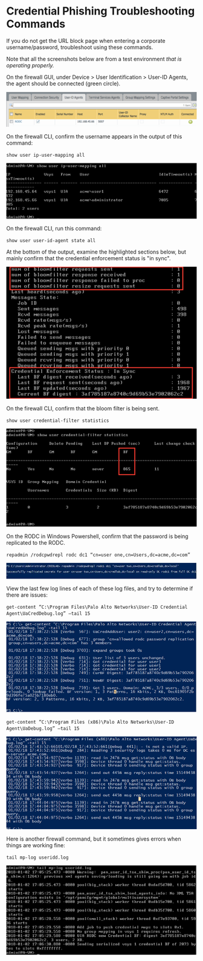 <h1>Credential Phishing Troubleshooting Commands</h1>

If you do not get the URL block page when entering a corporate username/password, troubleshoot using
these commands.

Note that all the screenshots below are from a test environment *that is operating properly.*

On the firewall GUI, under Device > User Identification > User-ID Agents, the agent should be 
connected (green circle).

![Screenshot 1](img/troubleshooting/troubleshooting_1.png)

On the firewall CLI, confirm the username appears in the output of this command: 

`show user ip-user-mapping all`

![Screenshot 2](img/troubleshooting/troubleshooting_2.png)

On the firewall CLI, run this command: 

`show user user-id-agent state all`

At the bottom of the output, examine the highlighted sections below, but mainly confirm that the 
credential enforcement status is "in sync".

![Screenshot 3](img/troubleshooting/troubleshooting_3.png)

On the firewall CLI, confirm that the bloom filter is being sent.

`show user credential-filter statistics`

![Screenshot 4](img/troubleshooting/troubleshooting_4.png)

On the RODC in Windows Powershell, confirm that the password is being replicated to the RODC.

`repadmin /rodcpwdrepl rodc dc1 “cn=user one,cn=Users,dc=acme,dc=com”`

![Screenshot 5](img/troubleshooting/troubleshooting_5.png)

View the last few log lines of each of these log files, and try to determine if there are issues:

`get-content “C:\Program Files\Palo Alto Networks\User-ID Credential Agent\UaCredDebug.log” –tail 15`

![Screenshot 6](img/troubleshooting/troubleshooting_6.png)

`get-content “C:\Program Files (x86)\Palo Alto Networks\User-ID Agent\UaDebug.log” –tail 15`

![Screenshot 7](img/troubleshooting/troubleshooting_7.png)

Here is another firewall command, but it sometimes gives errors when things are working fine:

`tail mp-log useridd.log`

![Screenshot 8](img/troubleshooting/troubleshooting_8.png)